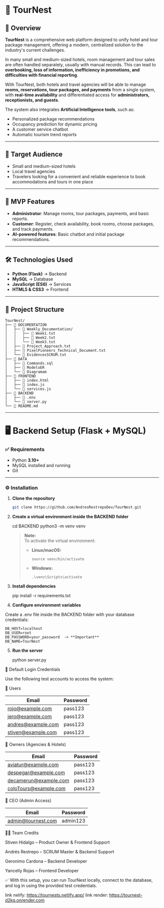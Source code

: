 # 🏨 TourNest

## 📖 Overview
**TourNest** is a comprehensive web platform designed to unify hotel and tour package management, offering a modern, centralized solution to the industry's current challenges.

In many small and medium-sized hotels, room management and tour sales are often handled separately, usually with manual records. This can lead to **overbooking, loss of information, inefficiency in promotions, and difficulties with financial reporting**.

With TourNest, both hotels and travel agencies will be able to manage **rooms, reservations, tour packages, and payments** from a single system, with **real-time availability** and differentiated access for **administrators, receptionists, and guests**.

The system also integrates **Artificial Intelligence tools**, such as:
- Personalized package recommendations  
- Occupancy prediction for dynamic pricing  
- A customer service chatbot  
- Automatic tourism trend reports  

---

## 🎯 Target Audience
- Small and medium-sized hotels  
- Local travel agencies  
- Travelers looking for a convenient and reliable experience to book accommodations and tours in one place  

---

## 🚀 MVP Features
- **Administrator**: Manage rooms, tour packages, payments, and basic reports.  
- **Customer**: Register, check availability, book rooms, choose packages, and track payments.  
- **AI-powered features**: Basic chatbot and initial package recommendations.  

---

## 🛠️ Technologies Used
- **Python (Flask)** → Backend  
- **MySQL** → Database  
- **JavaScript (ES6)** → Services  
- **HTML5 & CSS3** → Frontend  

---

## 📂 Project Structure

```
TourNest/
├── 📁 DOCUMENTATION    
│   ├── 📁 Weekly_Documentation/     
│   │   ├── 📄 Week1.txt           
│   │   ├── 📄 Week2.txt           
│   │   └── 📄 Week3.txt   
│   ├── 📄 Project_Approach.txt
│   ├── 📄 PixelPioneers_Technical_Document.txt 
│   └── 📄 EvidencesSCRUM.txt           
├── 📁 DATA
│   ├── 📄 Commands.sql
│   ├── 📄 ModeloER
│   └── 📄 Diagramam 
├── 📁 FRONTEND       
│   ├── 📄 index.html              
│   ├── 📄 index.js                           
│   └── 📄 services.js            
├── 📁 BACKEND
│   ├── 📄 .env                           
│   └── 📄 server.py
└── 📄 README.md                 
```

---

# 🖥️ Backend Setup (Flask + MySQL)

### ✅ Requirements
- Python **3.10+**  
- MySQL installed and running  
- Git  

---

### ⚙️ Installation

1. **Clone the repository**
   ```bash
   git clone https://github.com/AndresRestrepoDev/TourNest.git

2. **Create a virtual environment inside the BACKEND folder**

    cd BACKEND
    python3 -m venv venv

    > **Note:**  
    > To activate the virtual environment:
    > - **Linux/macOS:**  
    >   ```
    >   source venv/bin/activate
    >   ```
    > - **Windows:**  
    >   ```
    >   .\venv\Scripts\activate
    >   ```

3. **Install dependencies**

    pip install -r requirements.txt

4. **Configure environment variables**

Create a .env file inside the BACKEND folder with your database credentials:

    DB_HOST=localhost
    DB_USER=root
    DB_PASSWORD=your_password  -> **Important** 
    DB_NAME=TourNest

5. **Run the server**

    python server.py

🔑 Default Login Credentials

Use the following test accounts to access the system:

👥 Users

| Email                                           | Password |
| ----------------------------------------------- | -------- |
| [rojo@example.com](mailto:rojo@example.com)     | pass123  |
| [jero@example.com](mailto:jero@example.com)     | pass123  |
| [andres@example.com](mailto:andres@example.com) | pass123  |
| [stiven@example.com](mailto:stiven@example.com) | pass123  |

🏢 Owners (Agencies & Hotels)

| Email                                                 | Password |
| ----------------------------------------------------- | -------- |
| [aviatur@example.com](mailto:aviatur@example.com)     | pass123  |
| [despegar@example.com](mailto:despegar@example.com)   | pass123  |
| [decamerun@example.com](mailto:decamerun@example.com) | pass123  |
| [coloTours@example.com](mailto:coloTours@example.com) | pass123  |

👑 CEO (Admin Access)

| Email                                           | Password |
| ----------------------------------------------- | -------- |
| [admin@tournest.com](mailto:admin@tournest.com) | admin123 |


👨‍💻 Team Credits

Stiven Hidalgo – Product Owner & Frontend Support

Andrés Restrepo – SCRUM Master & Backend Support

Geronimo Cardona – Backend Developer

Yancelly Rojas – Frontend Developer

✅ With this setup, you can run TourNest locally, connect to the database, and log in using the provided test credentials.

link nelify: https://tournests.netlify.app/ link render: https://tournest-d2kq.onrender.com
